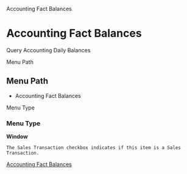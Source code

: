 
Accounting Fact Balances
# Accounting Fact Balances


Query Accounting Daily Balances

Menu Path
## Menu Path



- Accounting Fact Balances

Menu Type
### Menu Type

**Window**

```
The Sales Transaction checkbox indicates if this item is a Sales Transaction.
```

[Accounting Fact Balances](functional-guide/window/window-accounting-fact-balances.md)